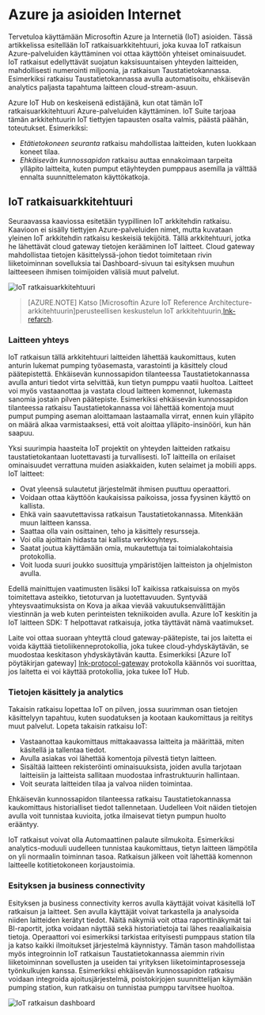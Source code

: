 
# <a name="azure-and-internet-of-things"></a>Azure ja asioiden Internet

Tervetuloa käyttämään Microsoftin Azure ja Internetiä (IoT) asioiden. Tässä artikkelissa esitellään IoT ratkaisuarkkitehtuuri, joka kuvaa IoT ratkaisun Azure-palveluiden käyttäminen voi ottaa käyttöön yhteiset ominaisuudet. IoT ratkaisut edellyttävät suojatun kaksisuuntaisen yhteyden laitteiden, mahdollisesti numerointi miljoonia, ja ratkaisun Taustatietokannassa. Esimerkiksi ratkaisu Taustatietokannassa avulla automatisoitu, ehkäisevän analytics paljasta tapahtuma laitteen cloud-stream-asuun.

Azure IoT Hub on keskeisenä edistäjänä, kun otat tämän IoT ratkaisuarkkitehtuuri Azure-palveluiden käyttäminen. IoT Suite tarjoaa tämän arkkitehtuurin IoT tiettyjen tapausten osalta valmis, päästä päähän, toteutukset. Esimerkiksi: 

- *Etätietokoneen seuranta* ratkaisu mahdollistaa laitteiden, kuten luokkaan koneet tilaa. 
- *Ehkäisevän kunnossapidon* ratkaisu auttaa ennakoimaan tarpeita ylläpito laitteita, kuten pumput etäyhteyden pumppaus asemilla ja välttää ennalta suunnittelematon käyttökatkoja.

## <a name="iot-solution-architecture"></a>IoT ratkaisuarkkitehtuuri

Seuraavassa kaaviossa esitetään tyypillinen IoT arkkitehdin ratkaisu. Kaavioon ei sisälly tiettyjen Azure-palveluiden nimet, mutta kuvataan yleinen IoT arkkitehdin ratkaisu keskeisiä tekijöitä. Tällä arkkitehtuuri, jotka he lähettävät cloud gateway tietojen kerääminen IoT laitteet. Cloud gateway mahdollistaa tietojen käsittelyssä-johon tiedot toimitetaan rivin liiketoiminnan sovelluksia tai Dashboard-sivuun tai esityksen muuhun laitteeseen ihmisen toimijoiden välisiä muut palvelut.

![IoT ratkaisuarkkitehtuuri][img-solution-architecture]

> [AZURE.NOTE] Katso [Microsoftin Azure IoT Reference Architecture-arkkitehtuurin]perusteellisen keskustelun IoT arkkitehtuurin,[lnk-refarch].

### <a name="device-connectivity"></a>Laitteen yhteys

IoT ratkaisun tällä arkkitehtuuri laitteiden lähettää kaukomittaus, kuten anturin lukemat pumping työasemasta, varastointi ja käsittely cloud päätepistettä. Ehkäisevän kunnossapidon tilanteessa Taustatietokannassa avulla anturi tiedot virta selvittää, kun tietyn pumppu vaatii huoltoa. Laitteet voi myös vastaanottaa ja vastata cloud laitteen komennot, lukemasta sanomia jostain pilven päätepiste. Esimerkiksi ehkäisevän kunnossapidon tilanteessa ratkaisu Taustatietokannassa voi lähettää komentoja muut pumput pumping aseman aloittamaan lastaamalla virrat, ennen kuin ylläpito on määrä alkaa varmistaaksesi, että voit aloittaa ylläpito-insinööri, kun hän saapuu.

Yksi suurimpia haasteita IoT projektit on yhteyden laitteiden ratkaisu taustatietokantaan luotettavasti ja turvallisesti. IoT laitteilla on erilaiset ominaisuudet verrattuna muiden asiakkaiden, kuten selaimet ja mobiili apps. IoT laitteet:

- Ovat yleensä sulautetut järjestelmät ihmisen puuttuu operaattori.
- Voidaan ottaa käyttöön kaukaisissa paikoissa, jossa fyysinen käyttö on kallista.
- Ehkä vain saavutettavissa ratkaisun Taustatietokannassa. Mitenkään muun laitteen kanssa.
- Saattaa olla vain osittainen, teho ja käsittely resursseja.
- Voi olla ajoittain hidasta tai kallista verkkoyhteys.
- Saatat joutua käyttämään omia, mukautettuja tai toimialakohtaisia protokollia.
- Voit luoda suuri joukko suosittuja ympäristöjen laitteiston ja ohjelmiston avulla.

Edellä mainittujen vaatimusten lisäksi IoT kaikissa ratkaisuissa on myös toimitettava asteikko, tietoturvan ja luotettavuuden. Syntyvää yhteysvaatimuksista on Kova ja aikaa vievää vakuutuksenvälittäjän viestinnän ja web kuten perinteisten tekniikoiden avulla. Azure IoT keskitin ja IoT laitteen SDK: T helpottavat ratkaisuja, jotka täyttävät nämä vaatimukset.

Laite voi ottaa suoraan yhteyttä cloud gateway-päätepiste, tai jos laitetta ei voida käyttää tietoliikenneprotokollia, joka tukee cloud-yhdyskäytävän, se muodostaa keskitason yhdyskäytävän kautta. Esimerkiksi [Azure IoT pöytäkirjan gateway] [ lnk-protocol-gateway] protokolla käännös voi suorittaa, jos laitetta ei voi käyttää protokollia, joka tukee IoT Hub.

### <a name="data-processing-and-analytics"></a>Tietojen käsittely ja analytics

Takaisin ratkaisu lopettaa IoT on pilven, jossa suurimman osan tietojen käsittelyyn tapahtuu, kuten suodatuksen ja kootaan kaukomittaus ja reititys muut palvelut. Lopeta takaisin ratkaisu IoT:

- Vastaanottaa kaukomittaus mittakaavassa laitteita ja määrittää, miten käsitellä ja tallentaa tiedot. 
- Avulla asiakas voi lähettää komentoja pilvestä tietyn laitteen.
- Sisältää laitteen rekisteröinti ominaisuuksista, joiden avulla tarjotaan laitteisiin ja laitteista sallitaan muodostaa infrastruktuurin hallintaan.
- Voit seurata laitteiden tilaa ja valvoa niiden toimintaa.

Ehkäisevän kunnossapidon tilanteessa ratkaisu Taustatietokannassa kaukomittaus historialliset tiedot tallennetaan. Uudelleen Voit näiden tietojen avulla voit tunnistaa kuvioita, jotka ilmaisevat tietyn pumpun huolto erääntyy.

IoT ratkaisut voivat olla Automaattinen palaute silmukoita. Esimerkiksi analytics-moduuli uudelleen tunnistaa kaukomittaus, tietyn laitteen lämpötila on yli normaalin toiminnan tasoa. Ratkaisun jälkeen voit lähettää komennon laitteelle kotitietokoneen korjaustoimia.

### <a name="presentation-and-business-connectivity"></a>Esityksen ja business connectivity

Esityksen ja business connectivity kerros avulla käyttäjät voivat käsitellä IoT ratkaisun ja laitteet. Sen avulla käyttäjät voivat tarkastella ja analysoida niiden laitteiden kerätyt tiedot. Näitä näkymiä voit ottaa raporttinäkymät tai BI-raportit, jotka voidaan näyttää sekä historiatietoja tai lähes reaaliaikaisia tietoja. Operaattori voi esimerkiksi tarkistaa erityisesti pumppaus station tila ja katso kaikki ilmoitukset järjestelmä käynnistyy. Tämän tason mahdollistaa myös integroinnin IoT ratkaisun Taustatietokannassa aiemmin rivin liiketoiminnan sovellusten ja useiden tai yrityksen liiketoimintaprosesseja työnkulkujen kanssa. Esimerkiksi ehkäisevän kunnossapidon ratkaisu voidaan integroida ajoitusjärjestelmä, poistokirjojen suunnittelijan käymään pumping station, kun ratkaisu on tunnistaa pumppu tarvitsee huoltoa.

![IoT ratkaisun dashboard][img-dashboard]

[img-solution-architecture]: ./media/iot-azure-and-iot/iot-reference-architecture.png
[img-dashboard]: ./media/iot-azure-and-iot/iot-suite.png

[lnk-machinelearning]: http://azure.microsoft.com/documentation/services/machine-learning/
[Azure IoT Suite]: http://azure.microsoft.com/solutions/iot
[lnk-protocol-gateway]:  ../articles/iot-hub/iot-hub-protocol-gateway.md
[lnk-refarch]: http://download.microsoft.com/download/A/4/D/A4DAD253-BC21-41D3-B9D9-87D2AE6F0719/Microsoft_Azure_IoT_Reference_Architecture.pdf
